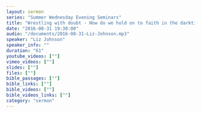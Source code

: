```yaml
---
layout: sermon
series: "Summer Wednesday Evening Seminars"
title: "Wrestling with doubt - How do we hold on to faith in the darktimes?"
date: "2016-08-31 19:30:00"
audio: "/documents/2016-08-31-Liz-Johnson.mp3"
speaker: "Liz Johnson"
speaker_info: ""
duration: "61"
youtube_videos: [""]
vimeo_videos: [""]
slides: [""]
files: [""]
bible_passages: [""]
bible_links: [""]
bible_videos: [""]
bible_videos_links: [""]
category: "sermon"
---
```

